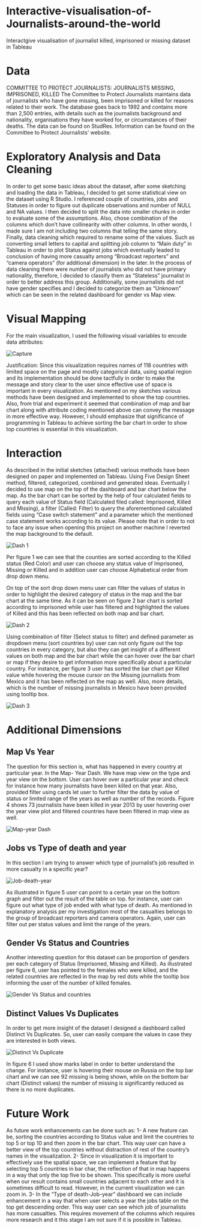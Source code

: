 # Interactive-visualisation-of-Journalists-around-the-world
Interactgive visualisation of journalist killed, imprisoned or missing dataset in Tableau

# Data
COMMITTEE TO PROTECT JOURNALISTS: JOURNALISTS MISSING, IMPRISONED, KILLED
The Committee to Protect Journalists maintains data of journalists who have gone missing, 
been imprisoned or killed for reasons related to their work. The database goes back to 1992 
and contains more than 2,500 entries, with details such as the journalists background and nationality, 
organisations they have worked for, or circumstances of their deaths. The data can be found on StudRes. 
Information can be found on the Committee to Protect Journalists’ website.

# Exploratory Analysis and Data Cleaning
In order to get some basic ideas about the dataset, after some sketching and loading the data in Tableau, I decided to get some statistical view on the dataset using R Studio. I referenced couple of countries, jobs and Statuses in order to figure out duplicate observations and number of NULL and NA values. I then decided to split the data into smaller chunks in order to evaluate some of the assumptions. Also, chose combination of the columns which don’t have collinearity with other columns. In other words, I made sure I am not including two columns that telling the same story.
Finally, data cleaning which required to rename some of the values. Such as converting small letters to capital and splitting job column to “Main duty” in Tableau in order to plot Status against jobs which eventually leaded to conclusion of having more casualty among “Broadcast reporters” and “camera operators” (for additional dimension) in the later.
In the process of data cleaning there were number of journalists who did not have primary nationality, therefore, I decided to classify them as “Stateless” journalist in order to better address this group. Additionally, some journalists did not have gender specifies and I decided to categorize them as “Unknown” which can be seen in the related dashboard for gender vs Map view.

# Visual Mapping
For the main visualization, I used the following visual variables to encode data attributes:

![Capture](https://user-images.githubusercontent.com/32543461/59290396-5d3cc400-8c70-11e9-8a3d-c9f446211337.JPG)

Justification: Since this visualization requires names of 118 countries with limited space on the page and mostly categorical data, using spatial region and its implementation should be done tactfully in order to make the message and story clear to the user since effective use of space is important in every visualization. As mentioned on my sketches various methods have been designed and implemented to show the top countries. Also, from trial and experiment it seemed that combination of map and bar chart along with attribute coding mentioned above can convey the message in more effective way. However, I should emphasize that significance of programming in Tableau to achieve sorting the bar chart in order to show top countries is essential in this visualization.

# Interaction
As described in the initial sketches (attached) various methods have been designed on paper and implemented on Tableau. Using Five Design Sheet method, filtered, categorized, combined and generated ideas. Eventually I decided to use map on the top of the dashboard and bar chart below the map. As the bar chart can be sorted by the help of four calculated fields to query each value of Status field (Calculated filed called: Imprisoned, Killed and Missing), a filter (Called: Filter) to query the aforementioned calculated fields using “Case switch statement” and a parameter which the mentioned case statement works according to its value.
Please note that in order to not to face any issue when opening this project on another machine I reverted the map background to the default.

![Dash 1](https://user-images.githubusercontent.com/32543461/59290988-c113bc80-8c71-11e9-97a8-5ffe4f7f25e8.JPG)

Per figure 1 we can see that the counties are sorted according to the Killed status (Red Color) and user can choose any status value of Imprisoned, Missing or Killed and in addition user can choose Alphabetical order from drop down menu.

On top of the sort drop down menu user can filter the values of status in order to highlight the desired category of status in the map and the bar chart at the same time. As it can be seen on figure 2 bar chart is sorted according to imprisoned while user has filtered and highlighted the values of Killed and this has been reflected on both map and bar chart.

![Dash 2](https://user-images.githubusercontent.com/32543461/59291046-e30d3f00-8c71-11e9-9171-78cf1eccbbc5.JPG)

Using combination of filter (Select status to filter) and defined parameter as dropdown menu (sort countries by) user can not only figure out the top countries in every category, but also they can get insight of a different values on both map and the bar chart while the can hover over the bar chart or map if they desire to get information more specifically about a particular country.
For instance, per figure 3 user has sorted the bar chart per Killed value while hovering the mouse cursor on the Missing journalists from Mexico and it has been reflected on the map as well. Also, more details, which is the number of missing journalists in Mexico have been provided using tooltip box.


![Dash 3](https://user-images.githubusercontent.com/32543461/59291080-f5877880-8c71-11e9-920b-f83503086095.png)

# Additional Dimensions
## Map Vs Year
The question for this section is, what has happened in every country at particular year. In the Map- Year Dash. We have map view on the type and year view on the bottom. User can hover over a particular year and check for instance how many journalists have been killed on that year. Also, provided filter using cards let user to further filter the data by value of status or limited range of the years as well as number of the records. Figure 4 shows 73 journalists have been killed in year 2013 by user hovering over the year view plot and filtered countries have been filtered in map view as well.


![Map-year Dash](https://user-images.githubusercontent.com/32543461/59291147-16e86480-8c72-11e9-945b-4efac0d9a5bd.png)

## Jobs vs Type of death and year
In this section I am trying to answer which type of journalist’s job resulted in more casualty in a specific year?

![Job-death-year](https://user-images.githubusercontent.com/32543461/59291175-2667ad80-8c72-11e9-8386-f82b34db7940.jpg)

As illustrated in figure 5 user can point to a certain year on the bottom graph and filter out the result of the table on top. for instance, user can figure out what type of job ended with what type of death. As mentioned in explanatory analysis per my investigation most of the casualties belongs to the group of broadcast reporters and camera operators. Again, user can filter out per status values and limit the range of the years.

## Gender Vs Status and Countries
Another interesting question for this dataset can be proportion of genders per each category of Status (Imprisoned, Missing and Killed). As illustrated per figure 6, user has pointed to the females who were killed, and the related countries are reflected in the map by red dots while the tooltip box informing the user of the number of killed females.

![Gender Vs Status and countries](https://user-images.githubusercontent.com/32543461/59291215-3c756e00-8c72-11e9-81f5-55aa7ebcef76.jpg)

## Distinct Values Vs Duplicates
In order to get more insight of the dataset I designed a dashboard called Distinct Vs Duplicates. So, user can easily compare the values in case they are interested in both views.

![Distinct Vs Duplicate](https://user-images.githubusercontent.com/32543461/59291235-4b5c2080-8c72-11e9-9529-1fa7a7c30d6d.png)

In figure 6 I used show marks label in order to better understand the change. For instance, user is hovering their mouse on Russia on the top bar chart and we can see 92 missing is being shown, while on the bottom bar chart (Distinct values) the number of missing is significantly reduced as there is no more duplicates.

# Future Work
As future work enhancements can be done such as:
1- A new feature can be, sorting the countries according to Status value and limit the countries to top 5 or top 10 and then zoom in the bar chart. This way user can have a better view of the top countries without distraction of rest of the country’s names in the visualization.
2- Since in visualization it is important to effectively use the spatial space, we can implement a feature that by selecting top 5 countries in bar char, the reflection of that in map happens in a way that only the top five to be shown. This specifically is more useful when our result contains small countries adjacent to each other and it is sometimes difficult to read. However, in the current visualization we can zoom in.
3- In the “Type of death-Job-year” dashboard we can include enhancement in a way that when user selects a year the jobs table on the top get descending order. This way user can see which job of journalists has more casualties. This requires movement of the columns which requires more research and it this stage I am not sure if it is possible in Tableau.
